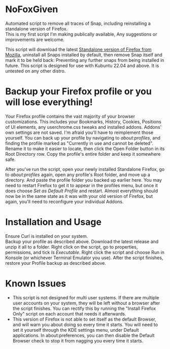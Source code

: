 # NoFoxGiven
Automated script to remove all traces of Snap, including reinstalling a standalone version of Firefox.  
This is my first script I'm making publically available, Any suggestions or improvements are welcome.

This script will download the latest [Standalone version of Firefox from Mozilla](https://www.mozilla.org/en-GB/firefox/all/#product-desktop-release), uninstall all Snaps installed by default, then remove Snap itself and mark it to be held back: Preventing any further snaps from being installed in future.
This script is designed for use with Kubuntu 22.04 and above. It is untested on any other distro.

# Backup your Firefox profile or you will lose everything!
Your Firefox profile contains the vast majority of your browser customizations. This includes your Bookmarks, History, Cookies, Positions of UI elements, any userchrome.css tweaks and installed addons. Addons' own settings are not saved. I'm afraid you'll have to reimplement those yourself.
You can back up your profile by navigating to *about:profiles*, and finding the profile marked as "Currently in use and cannot be deleted". Rename it to make it easier to locate, then click the Open Folder button in its Root Directory row. Copy the profile's entire folder and keep it somewhere safe.

After you've run the script, open your newly installed Standalone Firefox, go to *about:profiles* again, open any profile's Root folder, and move up a directory. And paste the profile folder you backed up earlier here. You may need to restart Firefox to get it to appear in the profiles menu, but once it does choose *Set as Default Profile* and restart. Almost everything should now be in the same state as it was with your old version of Firefox, but again, you'll need to reconfigure your individual Addons.

# Installation and Usage
Ensure Curl is installed on your system.  
Backup your profile as described above. Download the latest release and unzip it all to a folder. Right click on the script, go to properties, permissions, and tick *Is Executable*. Right click the script and choose Run in Konsole (or whichever Terminal Emulator you use). After the script finishes, restore your Profile backup as described above.  

# Known Issues
* This script is not designed for multi user systems. If there are multiple user accounts on your system, they will be left without a browser after the script finishes. You can rectify this by running the "Install Firefox Only" script on each account that needs it afterwards.
* This version of Firefox is not able to set itself as the default Browser, and will warn you about doing so every time it starts. You will need to set it yourself through the KDE settings menu, under Default applications. In about:preferences, you can then disable the Default Browser check to stop it from nagging you every time it starts.
